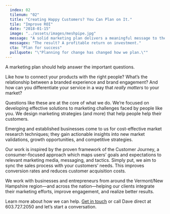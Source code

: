 ```yaml
---
  index: 02
  tilenum: "02"
  title: "Creating Happy Customers? You Can Plan on It."
  tile: "Improve ROI"
  date: "2018-01-15"
  image: "../assets/images/meshpipe.jpg"
  message: "A solid marketing plan delivers a meaningful message to the right people."
  messagex: "The result? A profitable return on investment."
  cta: "Plan for success"
  pullquote: "\"Planning for change has changed how we plan.\""
---
```


<div>
A marketing plan should help answer the important questions.

Like how to connect your products with the right people? What’s the relationship between a branded experience and brand engagement? And how can you differentiate your service in a way that _really matters_ to your market?

Questions like these are at the core of what we do. We’re focused on developing effective solutions to marketing challenges faced by people like you. We design marketing strategies (and more) that help people help their customers.

Emerging and established businesses come to us for cost-effective market research techniques; they gain actionable insights into new market validations, growth opportunities, and competitive strategies.

Our work is inspired by the proven framework of the Customer Journey, a consumer-focused approach which maps users’ goals and expectations to relevant marketing media, messaging, and tactics. Simply put, we aim to sync the sales process with your customers’ needs. This improves conversion rates and reduces customer acquisition costs.

We work with businesses and entrepreneurs from around the Vermont/New Hampshire region—and across the nation—helping our clients integrate their marketing efforts, improve engagement, and realize better results.

Learn more about how we can help. [Get in touch](https://davelindberg.com/#contact) or call Dave direct at 603.727.2050 and let’s start a conversation.

</div>
